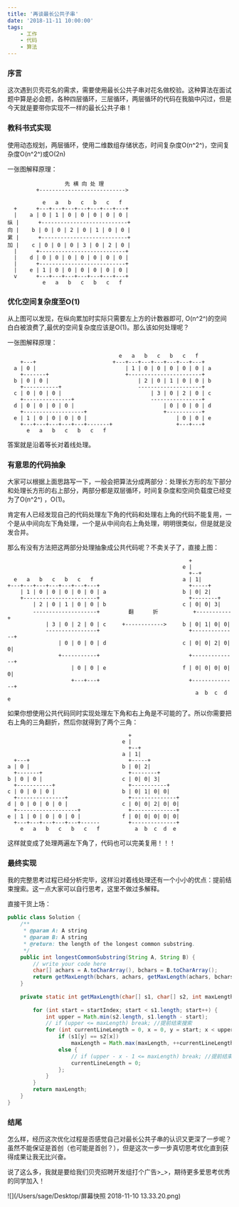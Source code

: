 ```yaml
---
title: '再谈最长公共子串'
date: '2018-11-11 10:00:00'
tags:
    - 工作
    - 代码
    - 算法
---
```


### 序言

这次遇到贝壳花名的需求，需要使用最长公共子串对花名做校验。这种算法在面试题中算是必会题，各种四层循环，三层循环，两层循环的代码在我脑中闪过，但是今天就是要带你实现不一样的最长公共子串！



### 教科书式实现

使用动态规划，两层循环，使用二维数组存储状态，时间复杂度O(n^2^)，空间复杂度O(n^2^)或O(2n)

一张图解释原理：

```
                  先 横 向 处 理
         +--------------------------->

           e   a   b   c   b   c   f
  +      +---+---+---+---+---+---+---+
  |    a | 0 | 1 | 0 | 0 | 0 | 0 | 0 |
纵 |      +---------------------------+
向 |    b | 0 | 0 | 2 | 0 | 1 | 0 | 0 |
累 |      +---------------------------+
加 |    c | 0 | 0 | 0 | 3 | 0 | 2 | 0 |
  |      +---------------------------+
  |    d | 0 | 0 | 0 | 0 | 0 | 0 | 0 |
  |      +---------------------------+
  |    e | 1 | 0 | 0 | 0 | 0 | 0 | 0 |
  v      +---+---+---+---+---+---+---+
           e   a   b   c   b   c   f
```



### 优化空间复杂度至O(1)

从上图可以发现，在纵向累加时实际只需要左上方的计数器即可, O(n^2^)的空间白白被浪费了,最优的空间复杂度应该是O(1)。那么该如何处理呢？

一张图解释原理：


                                       e   a   b   c   b   c   f
        +---+                        +---+---+---+---+---+---+---+
      a | 0 |                            | 1 | 0 | 0 | 0 | 0 | 0 | a
        +-------+                        +-----------------------+
      b | 0 | 0 |                            | 2 | 0 | 1 | 0 | 0 | b
        +-----------+                        --------------------+
      c | 0 | 0 | 0 |                            | 3 | 0 | 2 | 0 | c
        +---------------+                        ----------------+
      d | 0 | 0 | 0 | 0 |                            | 0 | 0 | 0 | d
        +-------------------+                        +-----------+
      e | 1 | 0 | 0 | 0 | 0 |                            | 0 | 0 | e
        +---+---+---+---+---+-------+                    +---+---+
          e   a   b   c   b   c   f
答案就是沿着等长对着线处理。



### 有意思的代码抽象

大家可以根据上面思路写一下，一般会把算法分成两部分：处理长方形的左下部分和处理长方形的右上部分，两部分都是双层循环，时间复杂度和空间负载度已经变为了O(n^2^) ，O(1)。

肯定有人已经发现自己的代码处理左下角的代码和处理右上角的代码不能复用，一个是从中间向左下角处理，一个是从中间向右上角处理，明明很类似，但是就是没发合并。

那么有没有方法把这两部分处理抽象成公共代码呢？不卖关子了，直接上图：

```
                                                         +
                                                       e |
                                                         +--+
  e   a   b   c   b   c   f                            a | 1|
+---+---+---+---+---+---+---+                            +-----+
    | 1 | 0 | 0 | 0 | 0 | 0 | a                        b | 0| 2|
    +-----------------------+                            +--------+
        | 2 | 0 | 1 | 0 | 0 | b                        c | 0| 0| 3|
        --------------------+         翻      折           +-----------+
            | 3 | 0 | 2 | 0 | c     +------------>     b | 0| 1| 0| 0|
            ----------------+                            +--------------+
                | 0 | 0 | 0 | d                        c | 0| 0| 2| 0| 0|
                +-----------+                            +--------------+
                    | 0 | 0 | e                        f | 0| 0| 0| 0| 0|
                    +---+---+                            +--------------+
                                                           a  b  c  d  e

```

如果你想使用公共代码同时实现处理左下角和右上角是不可能的了。所以你需要把右上角的三角翻折，然后你就得到了两个三角：

```
                                      +
                                    e |
                                      +--+
                                    a | 1|
  +---+                               +-----+
a | 0 |                             b | 0| 2|
  +-------+                           +--------+
b | 0 | 0 |                         c | 0| 0| 3|
  +-----------+                       +-----------+
c | 0 | 0 | 0 |                     b | 0| 1| 0| 0|
  +---------------+                   +--------------+
d | 0 | 0 | 0 | 0 |                 c | 0| 0| 2| 0| 0|
  +-------------------+               +--------------+
e | 1 | 0 | 0 | 0 | 0 |             f | 0| 0| 0| 0| 0|
  +---+---+---+---+---+------         +--------------+
    e   a   b   c   b   c   f           a  b  c  d  e

```

这样就变成了处理两遍左下角了，代码也可以完美复用！！！



### 最终实现

我的完整思考过程已经分析完毕，这样沿对着线处理还有一个小小的优点：提前结束搜索。这一点大家可以自行思考，这里不做过多解释。



直接干货上场：

```java
public class Solution {
    /**
     * @param A: A string
     * @param B: A string
     * @return: the length of the longest common substring.
     */
    public int longestCommonSubstring(String A, String B) {
        // write your code here
        char[] achars = A.toCharArray(), bchars = B.toCharArray();
        return getMaxLength(bchars, achars, getMaxLength(achars, bchars, 0, 0), 1);
    }
    
    private static int getMaxLength(char[] s1, char[] s2, int maxLength, int startIndex) {
        
        for (int start = startIndex; start < s1.length; start++) {
            int upper = Math.min(s2.length, s1.length - start);
            // if (upper <= maxLength) break; //提前结束搜索
            for (int currentLineLength = 0, x = 0, y = start; x < upper; x++, y++) {
                if (s1[y] == s2[x])
                    maxLength = Math.max(maxLength, ++currentLineLength);
                else {
                    // if (upper - x - 1 <= maxLength) break; //提前结束搜索
                    currentLineLength = 0;
                };
            }
        }
        return maxLength;
    }
}
```



### 结尾

怎么样，经历这次优化过程是否感觉自己对最长公共子串的认识又更深了一步呢？虽然不能保证是首创（也可能是首创？），但是这次一步一步真切思考优化直到获得成果让我无比兴奋。

说了这么多，我就是要给我们贝壳招聘开发组打个广告>_>，期待更多爱思考优秀的同学加入！

![](/Users/sage/Desktop/屏幕快照 2018-11-10 13.33.20.png)

